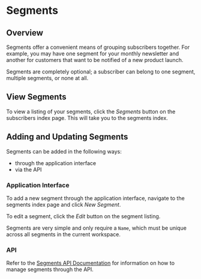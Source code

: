 # Segments

## Overview

Segments offer a convenient means of grouping subscribers together. For example, you may have one segment for your monthly newsletter and another for customers that want to be notified of a new product launch.

Segments are completely optional; a subscriber can belong to one segment, multiple segments, or none at all.

## View Segments

To view a listing of your segments, click the _Segments_ button on the subscribers index page. This will take you to the segments index.

## Adding and Updating Segments

Segments can be added in the following ways:

- through the application interface
- via the API

### Application Interface

To add a new segment through the application interface, navigate to the segments index page and click _New Segment_.

To edit a segment, click the _Edit_ button on the segment listing.

Segments are very simple and only require a `Name`, which must be unique across all segments in the current workspace.

### API

Refer to the [Segments API Documentation](/docs/api-segments) for information on how to manage segments through the API.
